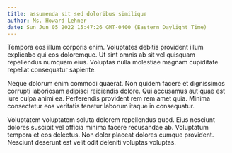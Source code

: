 ```yaml
---
title: assumenda sit sed doloribus similique
author: Ms. Howard Lehner
date: Sun Jun 05 2022 15:47:26 GMT-0400 (Eastern Daylight Time)
---
```

Tempora eos illum corporis enim. Voluptates debitis provident illum explicabo qui eos doloremque. Ut sint omnis ab sit vel quisquam repellendus numquam eius. Voluptas nulla molestiae magnam cupiditate repellat consequatur sapiente.

 Neque dolorum enim commodi quaerat. Non quidem facere et dignissimos corrupti laboriosam adipisci reiciendis dolore. Qui accusamus aut quae est iure culpa animi ea. Perferendis provident rem rem amet quia. Minima consectetur eos veritatis tenetur laborum itaque in consequatur.

 Voluptatem voluptatem soluta dolorem repellendus quod. Eius nesciunt dolores suscipit vel officia minima facere recusandae ab. Voluptatum tempora et eos delectus. Non dolor placeat dolores cumque provident. Nesciunt deserunt est velit odit deleniti voluptas voluptas.
